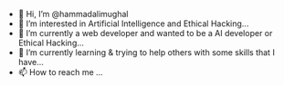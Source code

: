 - 👋 Hi, I’m @hammadalimughal
- 👀 I’m interested in Artificial Intelligence and Ethical Hacking...
- 👀 I’m currently a web developer and wanted to be a AI developer or Ethical Hacking...
- 🌱 I’m currently learning & trying to help others with some skills that I have...
- 📫 How to reach me ...
<!---
hammadalimughal/hammadalimughal is a ✨ special ✨ repository because its `README.md` (this file) appears on your GitHub profile.
You can click the Preview link to take a look at your changes.
--->
